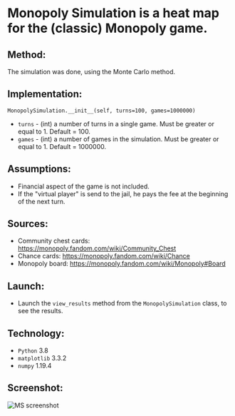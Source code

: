 # Monopoly Simulation is a heat map for the (classic) Monopoly game.

## Method:
The simulation was done, using the Monte Carlo method.

## Implementation:
```MonopolySimulation.__init__(self, turns=100, games=1000000)```
* ```turns``` - (int) a number of turns in a single game. Must be greater or equal to 1. Default = 100.
* ```games``` - (int) a number of games in the simulation. Must be greater or equal to 1. Default = 1000000.

## Assumptions:
* Financial aspect of the game is not included.
* If the "virtual player" is send to the jail, he pays the fee at the beginning of the next turn.

## Sources:
* Community chest cards: https://monopoly.fandom.com/wiki/Community_Chest
* Chance cards: https://monopoly.fandom.com/wiki/Chance
* Monopoly board: https://monopoly.fandom.com/wiki/Monopoly#Board

## Launch:
* Launch the ```view_results``` method from the ```MonopolySimulation``` class, to see the results.

## Technology:
* ```Python``` 3.8
* ```matplotlib``` 3.3.2
* ```numpy``` 1.19.4

## Screenshot:
![MS screenshot](https://user-images.githubusercontent.com/71539614/99747573-1137b500-2adb-11eb-8a64-bf1b38e8e0f7.png)

